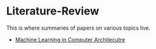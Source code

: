 # Literature-Review

This is where summaries of papers on various topics live.

- [Machine Learning in Computer Architecutre](/ML_In_CompArch/ML_CompArch.md)
